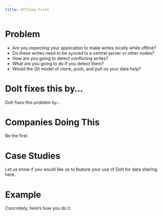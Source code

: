 ```yaml
---
title: Offline First
---
```


# Problem

* Are you expecting your application to make writes locally while offline?
* Do these writes need to be synced to a central server or other nodes?
* How are you going to detect conflicting writes?
* What are you going to do if you detect them?
* Would the Git model of clone, push, and pull on your data help?

# Dolt fixes this by…

Dolt fixes this problem by…

# Companies Doing This

Be the first.

# Case Studies

Let us know if you would like us to feature your use of Dolt for data sharing here.

# Example

Concretely, here’s how you do it.